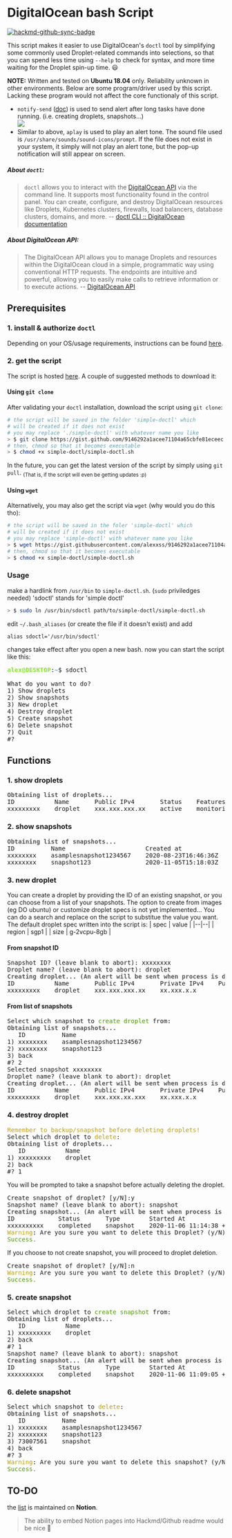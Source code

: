 DigitalOcean bash Script
=====

[![hackmd-github-sync-badge](https://hackmd.io/6VxoRIWzQPOkpyVqNbI5Xw/badge)](https://hackmd.io/6VxoRIWzQPOkpyVqNbI5Xw)

This script makes it easier to use DigitalOcean's `doctl` tool by simplifying some commonly used Droplet-related commands into selections, so that you can spend less time using `--help` to check for syntax, and more time waiting for the Droplet spin-up time. :smiley: 

**NOTE:**  Written and tested on **Ubuntu 18.04** only. Reliability unknown in other environments. Below are some program/driver used by this script. Lacking these program would not affect the core functionaly of this script.
 - `notify-send` ([doc](http://manpages.ubuntu.com/manpages/xenial/man1/notify-send.1.html)) is used to send alert after long tasks have done running. (i.e. creating droplets, snapshots...)  
    ![](https://i.imgur.com/4vg1CvV.png)
- Similar to above, `aplay` is used to play an alert tone. The sound file used is `/usr/share/sounds/sound-icons/prompt`. If the file does not exist in your system, it simply will not play an alert tone, but the pop-up notification will still appear on screen.


##### About `doctl`: 
> `doctl` allows you to interact with the [DigitalOcean API](#About-DigitalOcean-API) via the command line. It supports most functionality found in the control panel. You can create, configure, and destroy DigitalOcean resources like Droplets, Kubernetes clusters, firewalls, load balancers, database clusters, domains, and more.
> -- [doctl CLI :: DigitalOcean documentation](https://www.digitalocean.com/docs/apis-clis/doctl/)

##### About DigitalOcean API:
> The DigitalOcean API allows you to manage Droplets and resources within the DigitalOcean cloud in a simple, programmatic way using conventional HTTP requests. The endpoints are intuitive and powerful, allowing you to easily make calls to retrieve information or to execute actions.
> -- [DigitalOcean API](https://developers.digitalocean.com/documentation/v2/)


Prerequisites
-----

### 1. install & authorize `doctl`

Depending on your OS/usage requirements, instructions can be found [here](https://www.digitalocean.com/docs/apis-clis/doctl/how-to/install/#step-1-install-doctl).

### 2. get the script

The script is hosted [here](https://gist.github.com/alexxss/9146292a1acee71104a65cbfe81eceec). A couple of suggested methods to download it:

#### Using `git clone`
After validating your `doctl` installation, download the script using `git clone`:
```bash
# the script will be saved in the folder 'simple-doctl' which
# will be created if it does not exist
# you may replace './simple-doctl' with whatever name you like
> $ git clone https://gist.github.com/9146292a1acee71104a65cbfe81eceec.git ./simple-doctl
# then, chmod so that it becomes executable
> $ chmod +x simple-doctl/simple-doctl.sh
```
In the future, you can get the latest version of the script by simply using `git pull`. <sub>(That is, if the script will even be getting updates :p)</sub>

#### Using `wget`
Alternatively, you may also get the script via `wget` (why would you do this tho):
```bash
# the script will be saved in the foler 'simple-doctl' which
# will be created if it does not exist
# you may replace 'simple-doctl' with whatever name you like
> $ wget https://gist.githubusercontent.com/alexxss/9146292a1acee71104a65cbfe81eceec/raw/959574068fdebc321d6116444b6657a621860fe9/simple_doctl.sh -P simple-doctl
# then, chmod so that it becomes executable
> $ chmod +x simple-doctl/simple-doctl.sh
```

### Usage

make a hardlink from `/usr/bin` to `simple-doctl.sh`. (`sudo` priviledges needed) 'sdoctl' stands for 'simple doctl'
```sh
> $ sudo ln /usr/bin/sdoctl path/to/simple-doctl/simple-doctl.sh
```
edit `~/.bash_aliases` (or create the file if it doesn't exist) and add
```bash=0
alias sdoctl='/usr/bin/sdoctl'
```
changes take effect after you open a new bash. now you can start the script like this:
<pre><font color="#8AE234"><b>alex@DESKTOP</b></font>:<font color="#729FCF"><b>~</b></font>$ sdoctl

What do you want to do?
1) Show droplets
2) Show snapshots
3) New droplet
4) Destroy droplet
5) Create snapshot
6) Delete snapshot
7) Quit
#? 
</pre>

Functions
-----

### 1. show droplets
<pre><font color="#555753"><b>Obtaining list of droplets...</b></font>
ID           Name       Public IPv4       Status    Features
xxxxxxxxx    droplet    xxx.xxx.xxx.xx    active    monitoring,private_networking
</pre>

### 2. show snapshots
<pre><font color="#555753"><b>Obtaining list of snapshots...</b></font>
ID          Name                      Created at              Size
xxxxxxxx    asamplesnapshot1234567    2020-08-23T16:46:36Z    3.30 GiB
xxxxxxxx    snapshot123               2020-11-05T15:18:03Z    4.89 GiB
</pre>

### 3. new droplet
You can create a droplet by providing the ID of an existing snapshot, or you can choose from a list of your snapshots. The option to create from images (eg DO ubuntu) or customize droplet specs is not yet implemented... You can do a search and replace on the script to substitue the value you want. The default droplet spec written into the script is:
| spec | value |
|--|--|
| region | sgp1 |
| size | g-2vcpu-8gb |

#### From snapshot ID
<pre>Snapshot ID? (leave blank to abort): xxxxxxxx
Droplet name? (leave blank to abort): droplet
<font color="#555753"><b>Creating droplet... (An alert will be sent when process is done. Go do other stuff!)</b></font>
ID           Name       Public IPv4       Private IPv4    Public IPv6    Memory    VCPUs    Disk    Region    Image                            VPC UUID                                Status    Tags    Features                         Volumes
xxxxxxxxx    droplet    xxx.xxx.xxx.xx    xx.xxx.x.x                     8192      2        25      sgp1      Ubuntu asamplesnapshot1234567    xxxxxxxx-xxxx-xxxx-xxxx-xxxxxxxxxxxx    active            monitoring,private_networking    
</pre>

#### From list of snapshots
<pre>Select which snapshot to <font color="#4E9A06">create droplet</font> from: 
<font color="#555753"><b>Obtaining list of snapshots...</b></font>
   ID          Name
1) xxxxxxxx    asamplesnapshot1234567
2) xxxxxxxx    snapshot123
3) back
#? 2
Selected snapshot xxxxxxxx
Droplet name? (leave blank to abort): droplet
<font color="#555753"><b>Creating droplet... (An alert will be sent when process is done. Go do other stuff!)</b></font>
ID           Name       Public IPv4       Private IPv4    Public IPv6    Memory    VCPUs    Disk    Region    Image                 VPC UUID                                Status    Tags    Features                         Volumes
xxxxxxxxx    droplet    xxx.xxx.xx.xxx    xx.xxx.x.x                     8192      2        25      sgp1      Ubuntu snapshot123    xxxxxxxx-xxxx-xxxx-xxxx-xxxxxxxxxxxx    active            monitoring,private_networking    
</pre>

### 4. destroy droplet
<pre><font color="#C4A000">Remember to backup/snapshot before deleting droplets!</font>
Select which droplet to <font color="#C4A000">delete</font>: 
<font color="#555753"><b>Obtaining list of droplets...</b></font>
   ID           Name
1) xxxxxxxxx    droplet
2) back
#? 1
</pre>
You will be prompted to take a snapshot before actually deleting the droplet.
<pre>Create snapshot of droplet? [y/N]:y
Snapshot name? (leave blank to abort): snapshot
<font color="#555753"><b>Creating snapshot... (An alert will be sent when process is done. Go do other stuff!)</b></font>
ID            Status       Type        Started At                       Completed At                     Resource ID    Resource Type    Region
xxxxxxxxxx    completed    snapshot    2020-11-06 11:14:38 +0000 UTC    2020-11-06 11:18:07 +0000 UTC    xxxxxxxxx      droplet          sgp1
<font color="#C4A000">Warning</font>: Are you sure you want to delete this Droplet? (y/N) ? y
<font color="#4E9A06">Success.</font>
</pre>
If you choose to not create snapshot, you will proceed to droplet deletion.
<pre>Create snapshot of droplet? [y/N]:n
<font color="#C4A000">Warning</font>: Are you sure you want to delete this Droplet? (y/N) ? y
<font color="#4E9A06">Success.</font>
</pre>

### 5. create snapshot
<pre>Select which droplet to <font color="#4E9A06">create snapshot</font> from: 
<font color="#555753"><b>Obtaining list of droplets...</b></font>
   ID           Name
1) xxxxxxxxx    droplet
2) back
#? 1
Snapshot name? (leave blank to abort): snapshot
<font color="#555753"><b>Creating snapshot... (An alert will be sent when process is done. Go do other stuff!)</b></font>
ID            Status       Type        Started At                       Completed At                     Resource ID    Resource Type    Region
xxxxxxxxxx    completed    snapshot    2020-11-06 11:09:05 +0000 UTC    2020-11-06 11:12:38 +0000 UTC    xxxxxxxxx      droplet          sgp1
</pre>

### 6. delete snapshot
<pre>Select which snapshot to <font color="#C4A000">delete</font>: 
<font color="#555753"><b>Obtaining list of snapshots...</b></font>
   ID          Name
1) xxxxxxxx    asamplesnapshot1234567
2) xxxxxxxx    snapshot123
3) 73007561    snapshot
4) back
#? 3
<font color="#C4A000">Warning</font>: Are you sure you want to delete this snapshot? (y/N) ? y
<font color="#4E9A06">Success.</font>
</pre>

TO-DO
-----
the [list](https://www.notion.so/simple-doctl-df618af3aaea49de9ea1fac2256d7677) is maintained on **Notion**. 
> The ability to embed Notion pages into Hackmd/Github readme would be nice 🥺 

